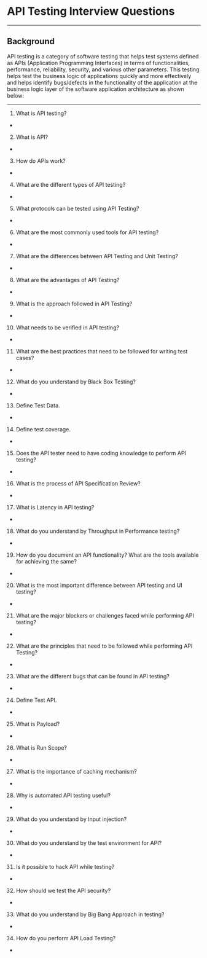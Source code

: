 # API Testing Interview Questions

---

## Background
API testing is a category of software testing that helps test systems defined as APIs (Application Programming Interfaces) in terms of functionalities, performance, reliability, security, and various other parameters. This testing helps test the business logic of applications quickly and more effectively and helps identify bugs/defects in the functionality of the application at the business logic layer of the software application architecture as shown below:

---

1. What is API testing?
+ 

2. What is API?
+ 

3. How do APIs work?
+ 

4. What are the different types of API testing?
+ 

5. What protocols can be tested using API Testing?
+ 


6. What are the most commonly used tools for API testing?
+ 

7. What are the differences between API Testing and Unit Testing?
+ 


8. What are the advantages of API Testing?
+ 

9.  What is the approach followed in API Testing?
+ 

10. What needs to be verified in API testing?
+ 

11. What are the best practices that need to be followed for writing test cases?
+ 

12. What do you understand by Black Box Testing?
+ 

13. Define Test Data.
+ 

14. Define test coverage.
+ 

15. Does the API tester need to have coding knowledge to perform API testing?
+ 


16. What is the process of API Specification Review?
+ 

17. What is Latency in API testing?
+ 

18. What do you understand by Throughput in Performance testing?
+ 

19. How do you document an API functionality? What are the tools available for achieving the same?
+ 

20. What is the most important difference between API testing and UI testing?
+ 

21. What are the major blockers or challenges faced while performing API testing?
+ 

22. What are the principles that need to be followed while performing API Testing?
+ 

23. What are the different bugs that can be found in API testing?
+ 

24. Define Test API.
+ 

25. What is Payload?
+ 

26. What is Run Scope?
+ 

27. What is the importance of caching mechanism?
+ 

28. Why is automated API testing useful?
+ 

29. What do you understand by Input injection?
+ 

30. What do you understand by the test environment for API?
+ 

31. Is it possible to hack API while testing?
+ 

32. How should we test the API security?
+ 

33. What do you understand by Big Bang Approach in testing?
+ 

34. How do you perform API Load Testing?
+ 
